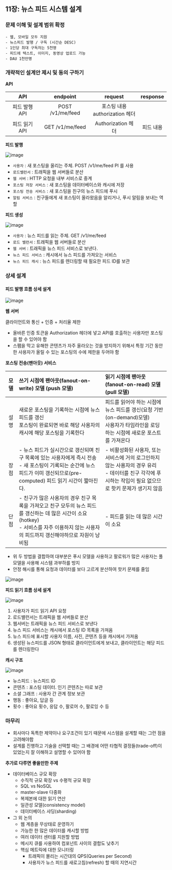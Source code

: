 ## 11장: 뉴스 피드 시스템 설계

### 문제 이해 및 설계 범위 확정

```
- 웹, 모바일 모두 지원
- 뉴스피드 발행 / 구독 (시간순 DESC)
- 1인당 최대 구독자는 5천명
- 피드에 텍스트, 이미지, 동영상 업로드 가능
- DAU 1천만명
```

### 개략적인 설계안 제시 및 동의 구하기

**API**

|      API      |     endpoint     |              request              | response  |
| :-----------: | :--------------: | :-------------------------------: | :-------: |
| 피드 발행 API | POST /v1/me/feed | 포스팅 내용<br>authorization 헤더 |           |
| 피드 읽기 API | GET /v1/me/feed  |        Authorization 헤더         | 피드 내용 |

**피드 발행**

![image](https://github.com/rachel5004/23-7-SystemDesignInterview/assets/75432228/8563555a-416f-49f3-ad9b-ff5186a70f63)

- `사용자` : 새 포스팅을 올리는 주체. POST /v1/me/feed PI 를 사용
- `로드밸런서` : 트래픽을 웹 서버들로 분산
- `웹 서버` : HTTP 요청을 내부 서비스로 중계
- `포스팅 저장 서비스` : 새 포스팅을 데이터베이스와 캐시에 저장
- `포스팅 전송 서비스` : 새 포스팅을 친구의 뉴스 피드에 푸시
- `알림 서비스` : 친구들에게 새 포스팅이 올라왔음을 알리거나, 푸시 알림을 보내는 역할


**피드 생성**

![image](https://github.com/rachel5004/23-7-SystemDesignInterview/assets/75432228/ef8f7d8f-5271-4b33-a7a2-aa9bc4c86078)

- `사용자` : 뉴스 피드를 읽는 주체. GET /v1/me/feed
- `로드 밸런서` : 트래픽을 웹 서버들로 분산
- `웹 서버` : 트래픽을 뉴스 피드 서비스로 보낸다.
- `뉴스 피드 서비스` : 캐시에서 뉴스 피드를 가져오는 서비스
- `뉴스 피드 캐시` : 뉴스 피드를 렌더링할 때 필요한 피드 ID를 보관


### 상세 설계

#### 피드 발행 흐름 상세 설계

![image](https://github.com/rachel5004/23-7-SystemDesignInterview/assets/75432228/00416ec6-718b-44b7-bced-23d93d1843bb)


**웹 서버**
 
클라이언트와 통신 + 인증 + 처리율 제한

- 올바른 인증 토큰을 Authorization 헤더에 넣고 API를 호출하는 사용자만 포스팅을 할 수 있어야 함
- 스팸을 막고 유해한 콘텐츠가 자주 올라오는 것을 방지하기 위해서 특정 기간 동안 한 사용자가 올릴 수 있는 포스팅의 수에 제한을 두어야 함



**포스팅 전송(팬아웃) 서비스**


| 모델 | 쓰기 시점에 팬아웃(fanout-on-write) 모델 (push 모델)     | 읽기 시점에 팬아웃(fanout-on-read) 모델(pull 모델)     |
| :--: | :----- | :----------- |
| 설명 | 새로운 포스팅을 기록하는 시점에 뉴스 피드를 갱신<br>포스팅이 완료되면 바로 해당 사용자의 캐시에 해당 포스팅을 기록한다  | 피드를 읽어야 하는 시점에 뉴스 피드를 갱신(요청 기반(on-demand)모델)<br>사용자가 타임라인을 로딩하는 시점에 새로운 포스트를 가져온다|
| 장점 | - 뉴스 피드가 실시간으로 갱신되며 친구 목록에 있는 사용자에게 즉시 전송<br>- 새 포스팅이 기록되는 순간에 뉴스 피드가 이미 갱신되므로(pre-computed) 피드 읽기 시간이 짧아진다.  | - 비활성화된 사용자, 또는 서비스에 거의 로그인하지 않는 사용자의 경우 유리<br>- 데이터를 친구 각각에 푸시하는 작입이 필요 없으므로 핫키 문제가 생기지 않음 |
| 단점 | - 친구가 많은 사용자의 경우 친구 목록을 가져오고 친구 모두의 뉴스 피드를 갱신하는 데 많은 시간이 소요(hotkey)<br>- 서비스를 자주 이용하지 않는 사용자의 피드까지 갱신해야하므로 자원이 낭비됨 | - 피드를 읽는 데 많은 시간이 소요|

- 위 두 방법을 결합하여 대부분은 푸시 모델을 사용하고 팔로워가 많은 사용자는 풀 모델을 사용해 시스템 과부하를 방지
- 안정 해시를 통해 요청과 데이터를 보다 고르게 분산하여 핫키 문제를 줄임

![image](https://github.com/rachel5004/23-7-SystemDesignInterview/assets/75432228/d0663af1-642f-4070-8bb0-26522941cfcd)


**피드 읽기 흐름 상세 설계**

![image](https://github.com/rachel5004/23-7-SystemDesignInterview/assets/75432228/7721f46c-86ce-419a-845e-f40aa7d1ef63)

1. 사용자가 피드 읽기 API 요청
2. 로드밸런서는 트래픽을 웹 서버들로 분산
3. 웹서버는 트래픽을 뉴스 피드 서비스로 보낸다
4. 뉴스 피드 서비스는 캐시에서 포스팅 ID 목록을 가져옴
5. 뉴스 피드에 표시할 사용자 이름, 사진, 콘텐츠 등을 캐시에서 가져옴
6. 생성된 뉴스피드를 JSON 형태로 클라이언트에게 보내고, 클라이언트는 해당 피드를 렌더링한다


**캐시 구조**

![image](https://github.com/rachel5004/23-7-SystemDesignInterview/assets/75432228/ca4ebba6-5ce1-4a35-a871-db584448ab6c)

- 뉴스피드 : 뉴스피드 ID
- 콘텐츠 : 포스팅 데이터. 인기 콘텐츠는 따로 보관
- 소셜 그래프 : 사용자 간 관계 정보 보관
- 행동 : 좋아요, 답글 등
- 횟수 : 좋아요 횟수, 응답 수, 팔로어 수, 팔로잉 수 등


### 마무리

- 회사마다 독특한 제약이나 요구조건이 있기 때문에 시스템을 설계할 때는 그런 점을 고려해야함
- 설계를 진행하고 기술을 선택할 때는 그 배경에 어떤 타협적 결정들(trade-off)이 있었는지 잘 이해하고 설명할 수 있어야 함

**추가로 다루면 좋을만한 주제**

- 데이터베이스 규모 확장
    - 수직적 규모 확장 vs 수평적 규모 확장
    - SQL vs NoSQL
    - master-slave 다중화
    - 복제본에 대한 읽기 연산
    - 일관성 모델(consistency model)
    - 데이터베이스 샤딩(sharding)
- 그 외 논의
    - 웹 계층을 무상태로 운영하기
    - 가능한 한 많은 데이터를 캐시할 방법
    - 여러 데이터 센터를 지원할 방법
    - 메시지 큐를 사용하여 컴포넌트 사이의 결합도 낮추기
    - 핵심 메트릭에 대한 모니터링
        - 트래픽이 몰리는 시간대의 QPS(Queries per Second)
        - 사용자가 뉴스 피드를 새로고침(refresh) 할 때의 지연시간
